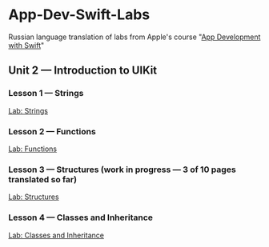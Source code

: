 # App-Dev-Swift-Labs
Russian language translation of labs from Apple's course "[App Development with Swift](https://itunes.apple.com/ru/book/app-development-with-swift/id1219117996)"

## Unit 2 — Introduction to UIKit
### Lesson 1 — Strings
[Lab: Strings](https://github.com/dbystruev/App-Dev-Swift-Labs/raw/master/Lab%20-%20Strings.playground.zip)

### Lesson 2 — Functions
[Lab: Functions](https://github.com/dbystruev/App-Dev-Swift-Labs/raw/master/Lab%20-%20Functions.playground.zip)

### Lesson 3 — Structures (work in progress — 3 of 10 pages translated so far)
[Lab: Structures](https://github.com/dbystruev/App-Dev-Swift-Labs/blob/master/Lab%20-%20Structures.playground.zip)

### Lesson 4 — Classes and Inheritance
[Lab: Classes and Inheritance](https://github.com/dbystruev/App-Dev-Swift-Labs/blob/master/Lab%20-%20Classes.playground.zip)
